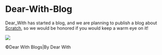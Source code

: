 # Dear-With-Blog
<p>
                          Dear_With has started a blog, and we are planning to publish a blog about <a href="https://scratch.mit.edu/">Scratch</a>, so we would be honored if you would keep a warm eye on it!
</p>
<img src="https://uploads.scratch.mit.edu/get_image/project/1130688501_480x360.png">
<p>
  &copy;Dear With Blogs|By Dear With
</p>
